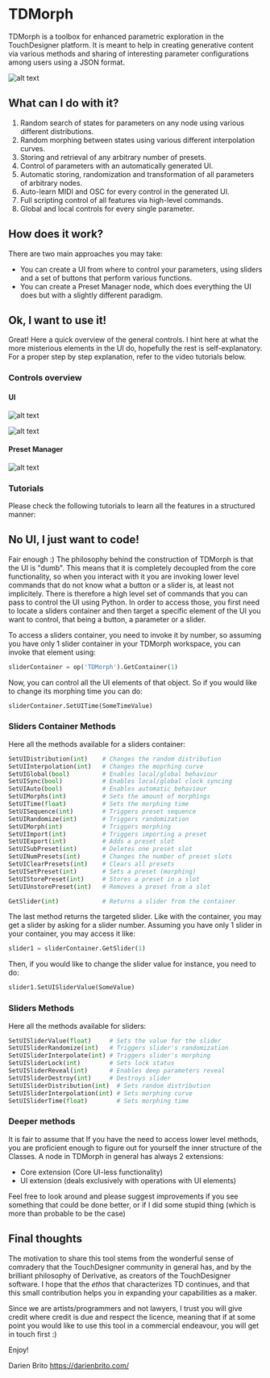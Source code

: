 # TDMorph

TDMorph is a toolbox for enhanced parametric exploration in the TouchDesigner platform. It is meant to help in creating generative content via various methods and sharing of interesting parameter configurations among users using a JSON format.  

![alt text](https://github.com/DarienBrito/TDMorph/blob/master/imgs/TDMorphCapture.PNG)

## What can I do with it?

1) Random search of states for parameters on any node using various different distributions.
2) Random morphing between states using various different interpolation curves.
3) Storing and retrieval of any arbitrary number of presets.
4) Control of parameters with an automatically generated UI.
5) Automatic storing, randomization and transformation of all parameters of arbitrary nodes.
6) Auto-learn MIDI and OSC for every control in the generated UI.
7) Full scripting control of all features via high-level commands.
8) Global and local controls for every single parameter.

## How does it work?

There are two main approaches you may take:

+ You can create a UI from where to control your parameters, using sliders and a set of buttons that perform various functions.
+ You can create a Preset Manager node, which does everything the UI does but with a slightly different paradigm.

## Ok, I want to use it!

Great! Here a quick overview of the general controls. I hint here at what the more misterious elements in the UI do, hopefully the rest is self-explanatory. For a proper step by step explanation, refer to the video tutorials below.

### Controls overview

#### UI

![alt text](https://github.com/DarienBrito/TDMorph/blob/master/imgs/TDMorphSlidersControls.png)

![alt text](https://github.com/DarienBrito/TDMorph/blob/master/imgs/SliderControls.png)

#### Preset Manager

![alt text](https://github.com/DarienBrito/TDMorph/blob/master/imgs/TDMorphPrestManagerControls.png)

### Tutorials

Please check the following tutorials to learn all the features in a structured manner:

## No UI, I just want to code! 

Fair enough :) The philosophy behind the construction of TDMorph is that the UI is "dumb". This means that it is completely decoupled from the core functionality, so when you interact with it you are invoking lower level commands that do not know what a button or a slider is, at least not implicitely. There is therefore a high level set of commands that you can pass to control the UI using Python. In order to access those, you first need to locate a sliders container and then target a specific element of the UI you want to control, that being a button, a parameter or a slider.

To access a sliders container, you need to invoke it by number, so assuming you have only 1 slider container in your TDMorph workspace, you can invoke that element using:

```python
sliderContainer = op('TDMorph').GetContainer(1)
```
Now, you can control all the UI elements of that object. So if you would like to change its morphing time you can do:

```python
sliderContainer.SetUITime(SomeTimeValue)
```

### Sliders Container Methods

Here all the methods available for a sliders container:

```python
SetUIDistribution(int)    # Changes the random distribution
SetUIInterpolation(int)   # Changes the moprhing curve
SetUIGlobal(bool)         # Enables local/global behaviour
SetUISync(bool)           # Enables local/global clock syncing 
SetUIAuto(bool)           # Enables automatic behaviour
SetUIMorphs(int)          # Sets the amount of morphings
SetUITime(float)          # Sets the morphing time
SetUISequence(int)        # Triggers preset sequence
SetUIRandomize(int)       # Triggers randomization
SetUIMorph(int)           # Triggers morphing
SetUIImport(int)          # Triggers importing a preset
SetUIExport(int)          # Adds a preset slot
SetUISubPreset(int)       # Deletes one preset slot
SetUINumPresets(int)      # Changes the number of preset slots
SetUIClearPresets(int)    # Clears all presets
SetUISetPreset(int)       # Sets a preset (morphing)
SetUIStorePreset(int)     # Stores a preset in a slot
SetUIUnstorePreset(int)   # Removes a preset from a slot 

GetSlider(int)            # Returns a slider from the container
```
The last method returns the targeted slider. Like with the container, you may get a slider by asking for a slider number. Assuming you have only 1 slider in your container, you may access it like:

```python
slider1 = sliderContainer.GetSlider(1) 
```

Then, if you would like to change the slider value for instance, you need to do:

```python
slider1.SetUISliderValue(SomeValue)
```

### Sliders Methods

Here all the methods available for sliders:

```python
SetUISliderValue(float)     # Sets the value for the slider
SetUISliderRandomize(int)   # Triggers slider's randomization
SetUISliderInterpolate(int) # Triggers slider's morphing
SetUISliderLock(int)        # Sets lock status
SetUISliderReveal(int)      # Enables deep parameters reveal
SetUISliderDestroy(int)     # Destroys slider
SetUISliderDistribution(int)  # Sets random distribution
SetUISliderInterpolation(int) # Sets morphing curve
SetUISliderTime(float)        # Sets morphing time
```

### Deeper methods

It is fair to assume that If you have the need to access lower level methods, you are proficient enough to figure out for yourself the inner structure of the Classes. A node in TDMorph in general has always 2 extensions:

+ Core extension (Core UI-less functionality)
+ UI extension (deals exclusively with operations with UI elements)

Feel free to look around and please suggest improvements if you see something that could be done better, or if I did some stupid thing (which is more than probable to be the case) 

## Final thoughts

The motivation to share this tool stems from the wonderful sense of comradery that the TouchDesigner community in general has, 
and by the brilliant philosophy of Derivative, as creators of the TouchDesigner software. I hope that the *ethos* that characterizes TD continues, and that this small contribution helps you in expanding your capabilities as a maker. 

Since we are artists/programmers and not lawyers, I trust you will give credit where credit is due and respect the licence, meaning that if at some point you would like to use this tool in a commercial endeavour, you will get in touch first :)

Enjoy!

Darien Brito
https://darienbrito.com/
